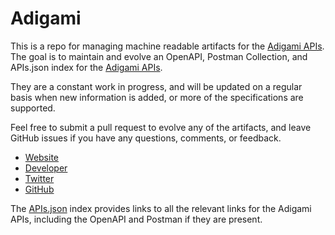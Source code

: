 # AdigamiThis is a repo for managing machine readable artifacts for the [Adigami APIs](http://www.adigami.com). The goal is to maintain and evolve an OpenAPI, Postman Collection, and APIs.json index for the [Adigami APIs](http://www.adigami.com).They are a constant work in progress, and will be updated on a regular basis when new information is added, or more of the specifications are supported.Feel free to submit a pull request to evolve any of the artifacts, and leave GitHub issues if you have any questions, comments, or feedback.- [Website](http://www.adigami.com)- [Developer](http://www.adigami.com)- [Twitter](https://twitter.com/adigami)- [GitHub](https://github.com/adigami)The [APIs.json](https://github.com/api-evangelist/adigami/blob/master/apis.json) index provides links to all the relevant links for the Adigami APIs, including the OpenAPI and Postman if they are present.